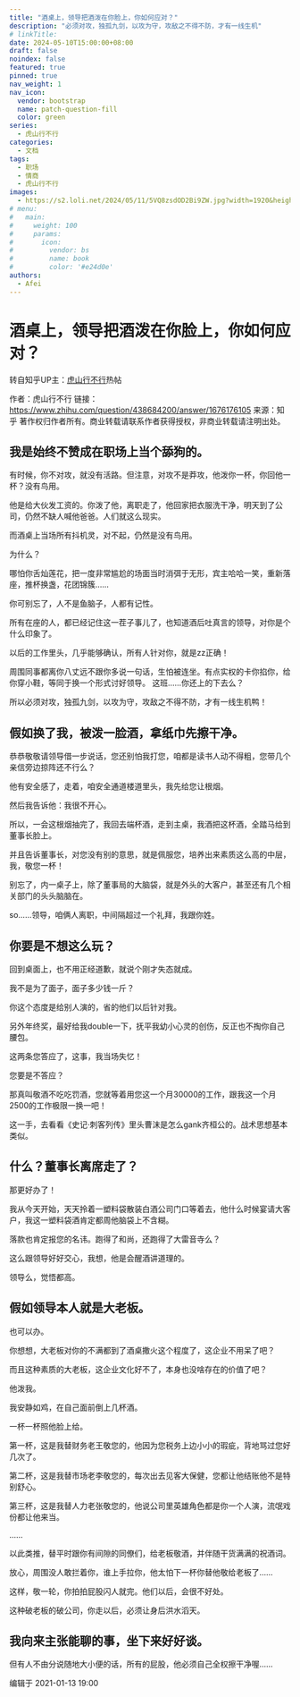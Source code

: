 ```yaml
---
title: "酒桌上，领导把酒泼在你脸上，你如何应对？"
description: "必须对攻，独孤九剑，以攻为守，攻敌之不得不防，才有一线生机"
# linkTitle:
date: 2024-05-10T15:00:00+08:00
draft: false
noindex: false
featured: true
pinned: true
nav_weight: 1
nav_icon:
  vendor: bootstrap
  name: patch-question-fill
  color: green
series:
  - 虎山行不行
categories:
  - 文档
tags:
  - 职场
  - 情商
  - 虎山行不行
images:
  - https://s2.loli.net/2024/05/11/5VQ8zsdOD2Bi9ZW.jpg?width=1920&height=1440
# menu:
#   main:
#     weight: 100
#     params:
#       icon:
#         vendor: bs
#         name: book
#         color: '#e24d0e'
authors:
  - Afei
---
```


# 酒桌上，领导把酒泼在你脸上，你如何应对？

转自知乎UP主：[虎山行不行](https://www.zhihu.com/people/asura-3-28)热帖

作者：虎山行不行
链接：https://www.zhihu.com/question/438684200/answer/1676176105
来源：知乎
著作权归作者所有。商业转载请联系作者获得授权，非商业转载请注明出处。

## 我是始终不赞成在职场上当个舔狗的。

有时候，你不对攻，就没有活路。但注意，对攻不是莽攻，他泼你一杯，你回他一杯？没有鸟用。

他是给大伙发工资的。你泼了他，离职走了，他回家把衣服洗干净，明天到了公司，仍然不缺人喊他爸爸。人们就这么现实。

而酒桌上当场所有抖机灵，对不起，仍然是没有鸟用。

为什么？

哪怕你舌灿莲花，把一度非常尴尬的场面当时消弭于无形，宾主哈哈一笑，重新落座，推杯换盏，花团锦簇……

你可别忘了，人不是鱼脑子，人都有记性。

所有在座的人，都已经记住这一茬子事儿了，也知道酒后吐真言的领导，对你是个什么印象了。

以后的工作里头，几乎能够确认，所有人针对你，就是zz正确！

周围同事都离你八丈远不跟你多说一句话，生怕被连坐。有点实权的卡你掐你，给你穿小鞋，等同于换一个形式讨好领导。
这班……你还上的下去么？

所以必须对攻，独孤九剑，以攻为守，攻敌之不得不防，才有一线生机鸭！

## 假如换了我，被泼一脸酒，拿纸巾先擦干净。

恭恭敬敬请领导借一步说话，您还别怕我打您，咱都是读书人动不得粗，您带几个亲信旁边掠阵还不行么？

他有安全感了，走着，咱安全通道楼道里头，我先给您让根烟。

然后我告诉他：我很不开心。

所以，一会这根烟抽完了，我回去端杯酒，走到主桌，我酒把这杯酒，全踏马给到董事长脸上。

并且告诉董事长，对您没有别的意思，就是佩服您，培养出来素质这么高的中层，我，敬您一杯！

别忘了，内一桌子上，除了董事局的大脑袋，就是外头的大客户，甚至还有几个相关部门的头头脑脑在。

so……领导，咱俩人离职，中间隔超过一个礼拜，我跟你姓。

## 你要是不想这么玩？

回到桌面上，也不用正经道歉，就说个刚才失态就成。

我不是为了面子，面子多少钱一斤？

你这个态度是给别人演的，省的他们以后针对我。

另外年终奖，最好给我double一下，抚平我幼小心灵的创伤，反正也不掏你自己腰包。

这两条您答应了，这事，我当场失忆！

您要是不答应？

那真叫敬酒不吃吃罚酒，您就等着用您这一个月30000的工作，跟我这一个月2500的工作极限一换一吧！

这一手，去看看《史记·刺客列传》里头曹沫是怎么gank齐桓公的。战术思想基本类似。

## 什么？董事长离席走了？

那更好办了！

我从今天开始，天天拎着一塑料袋散装白酒公司门口等着去，他什么时候宴请大客户，我这一塑料袋酒肯定都周他脑袋上不含糊。

落款也肯定报您的名讳。跑得了和尚，还跑得了大雷音寺么？

这么跟领导好好交心，我想，他是会醒酒讲道理的。

领导么，觉悟都高。

## 假如领导本人就是大老板。

也可以办。

你想想，大老板对你的不满都到了酒桌撒火这个程度了，这企业不用呆了吧？

而且这种素质的大老板，这企业文化好不了，本身也没啥存在的价值了吧？

他泼我。

我安静如鸡，在自己面前倒上几杯酒。

一杯一杯照他脸上给。

第一杯，这是我替财务老王敬您的，他因为您税务上边小小的瑕疵，背地骂过您好几次了。

第二杯，这是我替市场老李敬您的，每次出去见客大保健，您都让他结账他不是特别舒心。

第三杯，这是我替人力老张敬您的，他说公司里英雄角色都是你一个人演，流氓戏份都让他来当。

……

以此类推，替平时跟你有间隙的同僚们，给老板敬酒，并伴随干货满满的祝酒词。

放心，周围没人敢拦着你，谁上手拉你，他太怕下一杯你替他敬给老板了……

这样，敬一轮，你拍拍屁股闪人就完。他们以后，会很不好处。

这种破老板的破公司，你走以后，必须让身后洪水滔天。

## 我向来主张能聊的事，坐下来好好谈。

但有人不由分说随地大小便的话，所有的屁股，他必须自己全权擦干净喔……

编辑于 2021-01-13 19:00
